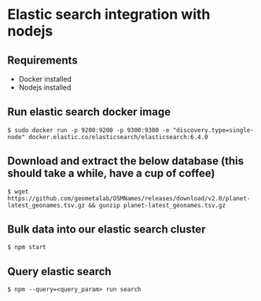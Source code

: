# Elastic search integration with nodejs

## Requirements
* Docker installed
* Nodejs installed

## Run elastic search docker image
```
$ sudo docker run -p 9200:9200 -p 9300:9300 -e "discovery.type=single-node" docker.elastic.co/elasticsearch/elasticsearch:6.4.0
```

## Download and extract the below database (this should take a while, have a cup of coffee)
```
$ wget https://github.com/geometalab/OSMNames/releases/download/v2.0/planet-latest_geonames.tsv.gz && gunzip planet-latest_geonames.tsv.gz 
```

## Bulk data into our elastic search cluster
```
$ npm start
```

## Query elastic search
```
$ npm --query=<query_param> run search
```
